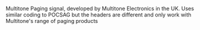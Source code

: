 Multitone Paging signal, developed by Multitone Electronics in the UK. Uses similar coding to POCSAG but the headers are different and only work with Multitone's range of paging products